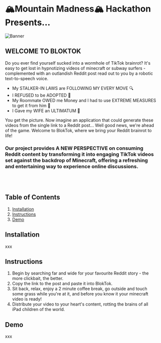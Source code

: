 # 🏔Mountain Madness🏔 Hackathon Presents...
![Banner](https://github.com/benled1/MountainHackathon/blob/main/BlokTok.png?raw=true)

## WELCOME TO BLOKTOK </h3>
Do you ever find yourself sucked into a wormhole of TikTok brainrot? It's easy to get lost in hypnotizing videos of minecraft or subway surfers - complemented with an outlandish Reddit post read out to you by a robotic text-to-speech voice. 
- My STALKER-IN LAWS are FOLLOWING MY EVERY MOVE 🔍
- I REFUSED to be ADOPTED 🤰
- My Roommate OWED me Money and I had to use EXTREME MEASURES to get it from him 💸
- I Gave my WIFE an ULTIMATUM 💍
  
You get the picture. Now imagine an application that could generate these videos from the single link to a Reddit post...
Well good news, we're ahead of the game. Welcome to BlokTok, where we bring your Reddit brainrot to life!

### Our project provides A NEW PERSPECTIVE on consuming Reddit content by transforming it into engaging TikTok videos set against the backdrop of Minecraft, offering a refreshing and entertaining way to experience online discussions.

<br>
<br>

## Table of Contents

1. [Installation](#installation)
2. [Instructions](#instructions)
3. [Demo](#Demo)
   
## Installation

xxx

## Instructions
1. Begin by searching far and wide for your favourite Reddit story - the more clickbait, the better.
2. Copy the link to the post and paste it into BlokTok.
3. Sit back, relax, enjoy a 2 minute coffee break, go outside and touch some grass while you're at it, and before you know it your minecraft video is ready!
4. Distribute your video to your heart's content, rotting the brains of all iPad children of the world.

## Demo

xxx
